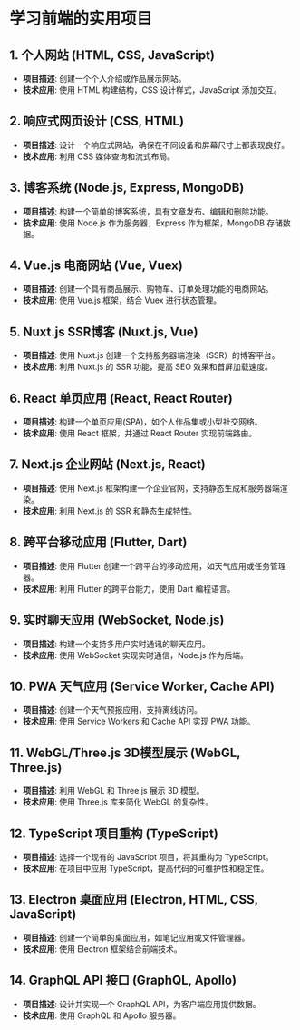 # 学习前端的实用项目

## 1. 个人网站 (HTML, CSS, JavaScript)
- **项目描述**: 创建一个个人介绍或作品展示网站。
- **技术应用**: 使用 HTML 构建结构，CSS 设计样式，JavaScript 添加交互。

## 2. 响应式网页设计 (CSS, HTML)
- **项目描述**: 设计一个响应式网站，确保在不同设备和屏幕尺寸上都表现良好。
- **技术应用**: 利用 CSS 媒体查询和流式布局。

## 3. 博客系统 (Node.js, Express, MongoDB)
- **项目描述**: 构建一个简单的博客系统，具有文章发布、编辑和删除功能。
- **技术应用**: 使用 Node.js 作为服务器，Express 作为框架，MongoDB 存储数据。

## 4. Vue.js 电商网站 (Vue, Vuex)
- **项目描述**: 创建一个具有商品展示、购物车、订单处理功能的电商网站。
- **技术应用**: 使用 Vue.js 框架，结合 Vuex 进行状态管理。

## 5. Nuxt.js SSR博客 (Nuxt.js, Vue)
- **项目描述**: 使用 Nuxt.js 创建一个支持服务器端渲染（SSR）的博客平台。
- **技术应用**: 利用 Nuxt.js 的 SSR 功能，提高 SEO 效果和首屏加载速度。

## 6. React 单页应用 (React, React Router)
- **项目描述**: 构建一个单页应用(SPA)，如个人作品集或小型社交网络。
- **技术应用**: 使用 React 框架，并通过 React Router 实现前端路由。

## 7. Next.js 企业网站 (Next.js, React)
- **项目描述**: 使用 Next.js 框架构建一个企业官网，支持静态生成和服务器端渲染。
- **技术应用**: 利用 Next.js 的 SSR 和静态生成特性。

## 8. 跨平台移动应用 (Flutter, Dart)
- **项目描述**: 使用 Flutter 创建一个跨平台的移动应用，如天气应用或任务管理器。
- **技术应用**: 利用 Flutter 的跨平台能力，使用 Dart 编程语言。

## 9. 实时聊天应用 (WebSocket, Node.js)
- **项目描述**: 构建一个支持多用户实时通讯的聊天应用。
- **技术应用**: 使用 WebSocket 实现实时通信，Node.js 作为后端。

## 10. PWA 天气应用 (Service Worker, Cache API)
- **项目描述**: 创建一个天气预报应用，支持离线访问。
- **技术应用**: 使用 Service Workers 和 Cache API 实现 PWA 功能。

## 11. WebGL/Three.js 3D模型展示 (WebGL, Three.js)
- **项目描述**: 利用 WebGL 和 Three.js 展示 3D 模型。
- **技术应用**: 使用 Three.js 库来简化 WebGL 的复杂性。

## 12. TypeScript 项目重构 (TypeScript)
- **项目描述**: 选择一个现有的 JavaScript 项目，将其重构为 TypeScript。
- **技术应用**: 在项目中应用 TypeScript，提高代码的可维护性和稳定性。

## 13. Electron 桌面应用 (Electron, HTML, CSS, JavaScript)
- **项目描述**: 创建一个简单的桌面应用，如笔记应用或文件管理器。
- **技术应用**: 使用 Electron 框架结合前端技术。

## 14. GraphQL API 接口 (GraphQL, Apollo)
- **项目描述**: 设计并实现一个 GraphQL API，为客户端应用提供数据。
- **技术应用**: 使用 GraphQL 和 Apollo 服务器。
